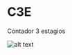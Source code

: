 # C3E
Contador 3 estagios 

![alt text](https://photos.google.com/search/_tra_/photo/AF1QipMXfyEmPALmfgrNhduVHmhBD8hCMT1p3gi57z37)
